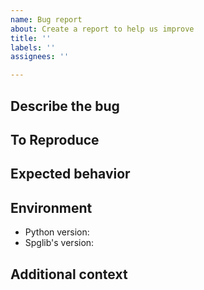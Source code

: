 ```yaml
---
name: Bug report
about: Create a report to help us improve
title: ''
labels: ''
assignees: ''

---
```


## Describe the bug

<!-- A clear and concise description of what the bug is. -->

## To Reproduce

<!--
If you use spglib's Python API, please do not use ASE or Pymatgen's wrapper to make it easier to identify your problem.
The format for crystal structures is shown here: https://spglib.github.io/spglib/python-spglib.html#variables
If spglib returns different results by changing `symprec`, `angle_tolerance`, or `mag_symprec`, please report it too.
-->

## Expected behavior

<!-- A clear and concise description of what you expected to happen. -->

## Environment

- Python version:
- Spglib's version:

## Additional context

<!-- Add any other context about the problem here. -->
